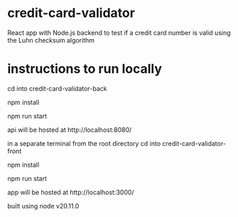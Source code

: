 # credit-card-validator
React app with Node.js backend to test if a credit card number is valid using the Luhn checksum algorithm

# instructions to run locally

cd into credit-card-validator-back

npm install

npm run start

api will be hosted at http://localhost:8080/

in a separate terminal from the root directory cd into credit-card-validator-front

npm install

npm run start

app will be hosted at http://localhost:3000/

built using node v20.11.0